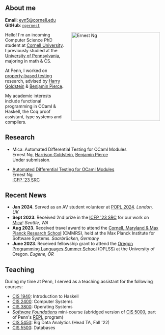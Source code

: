 ## About me
**Email**: [eyn5@cornell.edu](mailto:eyn5@cornell.edu)  
**GitHub**: [`ngernest`](https://github.com/ngernest)

<img src="/images/new_headshot.jpg" alt="Ernest Ng" align="right" style="width:30vw; height:auto; max-width:100%; max-height: 100%; margin-left: 20px"/> 

Hello! I'm an incoming Computer Science PhD student at [Cornell University](https://www.cs.cornell.edu). I previously studied at the [University of Pennsylvania](https://www.cis.upenn.edu/), majoring in math & CS. 

At Penn, I worked on [property-based testing](https://www.seas.upenn.edu/~cis5520/current/lectures/soln/05-quickcheck/QuickCheck.html) research, advised by [Harry Goldstein](https://harrisongoldste.in) & [Benjamin Pierce](https://www.cis.upenn.edu/~bcpierce/).

My academic interests include functional programming in OCaml & Haskell, the Coq proof assistant, type systems and compilers.

## Research 
- Mica: Automated Differential Testing for OCaml Modules       
Ernest Ng, [Harrison Goldstein](https://harrisongoldste.in), [Benjamin Pierce](https://www.cis.upenn.edu/~bcpierce/)        
Under submission.

- [Automated Differential Testing for OCaml Modules](/pdfs/mica_icfp23src_poster.pdf)      
Ernest Ng       
[ICFP '23 SRC](https://icfp23.sigplan.org/track/icfp-2023-student-research-competition)


## Recent News
- **Jan 2024**. Served as an AV student volunteer at [POPL 2024](https://popl24.sigplan.org/). *London, UK*
- **Sept 2023**. Received 2nd prize in the [ICFP '23 SRC](https://icfp23.sigplan.org/track/icfp-2023-student-research-competition) for our work on [Mica](https://github.com/ngernest/mica)! *Seattle, WA*
- **Aug 2023**. Received travel award to attend the [Cornell, Maryland & Max Planck Research School](https://cmmrs.mpi-sws.org) (CMMRS), held at the Max Planck Institute for Software Systems. *Saarbrücken, Germany*
- **June 2023**. Received fellowship grant to attend the [Oregon Programming Languages Summer School](https://www.cs.uoregon.edu/research/summerschool/summer23/) (OPLSS) at the University of Oregon. *Eugene, OR*

## Teaching
During my time at Penn, I served as a teaching assistant for the following courses:
- [CIS 1940](https://www.seas.upenn.edu/~cis1940/spring23/): Introduction to Haskell 
- [CIS 2400](https://www.seas.upenn.edu/~cis2400/current/): Computer Systems
- [CIS 3800](https://www.seas.upenn.edu/~cis3800/23fa/): Operating Systems
- [*Software Foundations*](https://softwarefoundations.cis.upenn.edu) mini-course (abridged version of [CIS 5000](https://www.seas.upenn.edu/~cis5000/current/index.html), part of Penn's [REPL](https://penn-repl.github.io) program)
- [CIS 5450](https://sites.google.com/seas.upenn.edu/cis545-22f): Big Data Analytics (Head TA, Fall '22)
- [CIS 5500](https://online.seas.upenn.edu/courses/cis-550-database-information-systems/): Databases
